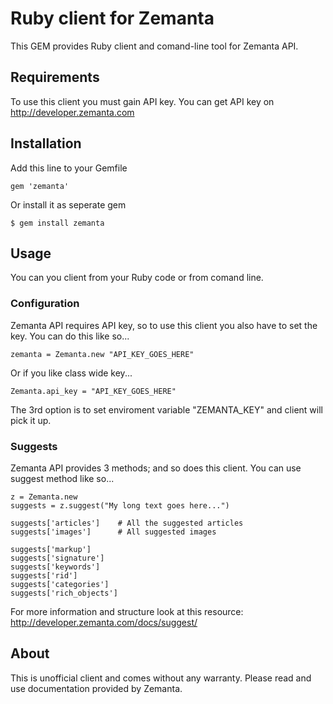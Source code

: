 # Ruby client for Zemanta

This GEM provides Ruby client and comand-line tool for Zemanta API.

## Requirements

To use this client you must gain API key. You can get API key
on http://developer.zemanta.com

## Installation

Add this line to your Gemfile
	
	gem 'zemanta'

Or install it as seperate gem

	$ gem install zemanta

## Usage

You can you client from your Ruby code or from comand line.

### Configuration

Zemanta API requires API key, so to use this client you also have to set the key. You can do this like so...

	zemanta = Zemanta.new "API_KEY_GOES_HERE"

Or if you like class wide key...

	Zemanta.api_key = "API_KEY_GOES_HERE"

The 3rd option is to set enviroment variable "ZEMANTA_KEY" and client will pick it up.

### Suggests

Zemanta API provides 3 methods; and so does this client.
You can use suggest method like so...

	z = Zemanta.new
	suggests = z.suggest("My long text goes here...")

	suggests['articles'] 	# All the suggested articles
	suggests['images'] 		# All suggested images

	suggests['markup']
	suggests['signature']
	suggests['keywords']
	suggests['rid']
	suggests['categories']
	suggests['rich_objects']

For more information and structure look at this resource:
http://developer.zemanta.com/docs/suggest/


## About

This is unofficial client and comes without any warranty. Please
read and use documentation provided by Zemanta.
